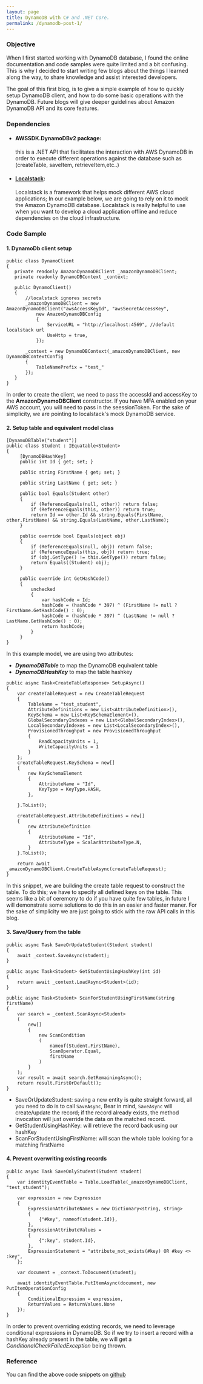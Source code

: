 ```yaml
---
layout: page
title: DynamoDB with C# and .NET Core.
permalink: /dynamodb-post-1/
---
```


### Objective
When I first started working with DynamoDB database, I found the online documentation and code samples were quite limited and a bit confusing. This is why I decided to start writing few blogs about the things I learned along the way, to share knowledge and assist interested developers.

The goal of this first blog, is to give a simple example of how to quickly setup DynamoDB client, and how to do some basic operations with the DynamoDB.
Future blogs will give deeper guidelines about Amazon DynamoDB API and its core features.

### Dependencies

- #### AWSSDK.DynamoDBv2 package:
  this is a .NET API that facilitates the interaction with AWS DynamoDB in order to execute different operations against the database such as (createTable, saveItem, retrieveItem,etc..)

- #### [Localstack](https://github.com/localstack/localstack): 
  Localstack is a framework that helps mock different AWS cloud applications; In our example below, we are going to rely on it to mock the Amazon DynamoDB database.
  Localstack is really helpful to use when you want to develop a cloud application offline and reduce dependencies on the cloud infrastructure. 
  
### Code Sample
#### 1. DynamoDb client setup
 ```
 public class DynamoClient
 {
 	private readonly AmazonDynamoDBClient _amazonDynamoDBClient;
 	private readonly DynamoDBContext _context;

 	public DynamoClient()
 	{
 	    //localstack ignores secrets
 	    _amazonDynamoDBClient = new AmazonDynamoDBClient("awsAccessKeyId", "awsSecretAccessKey",
 	        new AmazonDynamoDBConfig
 	        {
 	            ServiceURL = "http://localhost:4569", //default localstack url
 	            UseHttp = true,
 	        });

 	    _context = new DynamoDBContext(_amazonDynamoDBClient, new DynamoDBContextConfig
 	    {
 	        TableNamePrefix = "test_"
 	    });
 	}
}
```

In order to create the client, we need to pass the accessId and accessKey to the **AmazonDynamoDBClient** constructor.
If you have MFA enabled on your AWS account, you will need to pass in the seessionToken.
For the sake of simplicity, we are pointing to localstack's mock DynamoDB service.

#### 2. Setup table and equivalent model class

```
[DynamoDBTable("student")]
public class Student : IEquatable<Student>
{
     [DynamoDBHashKey] 
     public int Id { get; set; }
     
     public string FirstName { get; set; }

     public string LastName { get; set; }

     public bool Equals(Student other)
     {
         if (ReferenceEquals(null, other)) return false;
         if (ReferenceEquals(this, other)) return true;
         return Id == other.Id && string.Equals(FirstName, other.FirstName) && string.Equals(LastName, other.LastName);
     }

     public override bool Equals(object obj)
     {
         if (ReferenceEquals(null, obj)) return false;
         if (ReferenceEquals(this, obj)) return true;
         if (obj.GetType() != this.GetType()) return false;
         return Equals((Student) obj);
     }

     public override int GetHashCode()
     {
         unchecked
         {
             var hashCode = Id;
             hashCode = (hashCode * 397) ^ (FirstName != null ? FirstName.GetHashCode() : 0);
             hashCode = (hashCode * 397) ^ (LastName != null ? LastName.GetHashCode() : 0);
             return hashCode;
         }
     }
}
```
In this example model, we are using two attributes:
- ***DynamoDBTable*** to map the DynamoDB equivalent table
- ***DynamoDBHashKey*** to map the table hashkey

```
public async Task<CreateTableResponse> SetupAsync()
{
    var createTableRequest = new CreateTableRequest
    {
        TableName = "test_student",
        AttributeDefinitions = new List<AttributeDefinition>(),
        KeySchema = new List<KeySchemaElement>(),
        GlobalSecondaryIndexes = new List<GlobalSecondaryIndex>(),
        LocalSecondaryIndexes = new List<LocalSecondaryIndex>(),
        ProvisionedThroughput = new ProvisionedThroughput
        {
            ReadCapacityUnits = 1,
            WriteCapacityUnits = 1
        }
    };
    createTableRequest.KeySchema = new[]
    {
        new KeySchemaElement
        {
            AttributeName = "Id",
            KeyType = KeyType.HASH,
        },

    }.ToList();

    createTableRequest.AttributeDefinitions = new[]
    {
        new AttributeDefinition
        {
            AttributeName = "Id",
            AttributeType = ScalarAttributeType.N,
        }
    }.ToList();

    return await _amazonDynamoDBClient.CreateTableAsync(createTableRequest);
}
```

In this snippet, we are building the create table request to construct the table. To do this; we have to specify all defined keys on the table. This seems like a bit of ceremony to do if you have quite few tables, in future I will demonstrate some solutions to do this in an easier and faster maner.
For the sake of simplicity we are just going to stick with the raw API calls in this blog.

#### 3. Save/Query from the table

```
public async Task SaveOrUpdateStudent(Student student)
{
    await _context.SaveAsync(student);
}

public async Task<Student> GetStudentUsingHashKey(int id)
{
    return await _context.LoadAsync<Student>(id);
}

public async Task<Student> ScanForStudentUsingFirstName(string firstName)
{
    var search = _context.ScanAsync<Student>
    (
        new[]
        {
            new ScanCondition
            (
                nameof(Student.FirstName),
                ScanOperator.Equal,
                firstName
            )
        }
    );
    var result = await search.GetRemainingAsync();
    return result.FirstOrDefault();
}
```
- SaveOrUpdateStudent: saving a new entity is quite straight forward, all you need to do is to call `SaveAsync`, Bear in mind, `SaveAsync` will create/update the record; if the record already exists, the method invocation will just override the data on the matched record.
- GetStudentUsingHashKey: will retrieve the record back using our hashKey
- ScanForStudentUsingFirstName: will scan the whole table looking for a matching firstName

#### 4. Prevent overwriting existing records
```
public async Task SaveOnlyStudent(Student student)
{
    var identityEventTable = Table.LoadTable(_amazonDynamoDBClient, "test_student");

    var expression = new Expression
    {
        ExpressionAttributeNames = new Dictionary<string, string>
        {
            {"#key", nameof(student.Id)},
        },
        ExpressionAttributeValues =
        {
            {":key", student.Id},
        },
        ExpressionStatement = "attribute_not_exists(#key) OR #key <> :key",
    };

    var document = _context.ToDocument(student);

    await identityEventTable.PutItemAsync(document, new PutItemOperationConfig
    {
        ConditionalExpression = expression,
        ReturnValues = ReturnValues.None
    });
}
```
In order to prevent overriding existing records, we need to leverage conditional expressions in DynamoDB.
So if we try to insert a record with a hashKey already present in the table, we will get a *ConditionalCheckFailedException* being thrown.

### Reference
You can find the above code snippets on [github](https://github.com/hzawawi/DynamoDbSamples)
 
